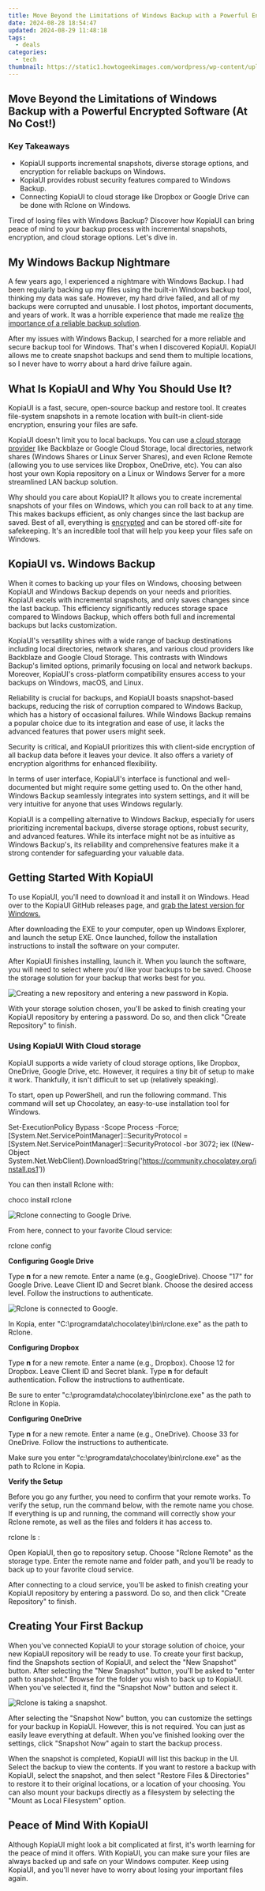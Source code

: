 ```yaml
---
title: Move Beyond the Limitations of Windows Backup with a Powerful Encrypted Software (At No Cost!)
date: 2024-08-28 18:54:47
updated: 2024-08-29 11:48:18
tags:
  - deals
categories:
  - tech
thumbnail: https://static1.howtogeekimages.com/wordpress/wp-content/uploads/2024/05/a-windows-laptop-with-a-cloud-shaped-file-drawer-coming-out-of-the-screen.jpg
---
```


## Move Beyond the Limitations of Windows Backup with a Powerful Encrypted Software (At No Cost!)

### Key Takeaways

* KopiaUI supports incremental snapshots, diverse storage options, and encryption for reliable backups on Windows.
* KopiaUI provides robust security features compared to Windows Backup.
* Connecting KopiaUI to cloud storage like Dropbox or Google Drive can be done with Rclone on Windows.

 Tired of losing files with Windows Backup? Discover how KopiaUI can bring peace of mind to your backup process with incremental snapshots, encryption, and cloud storage options. Let's dive in.

##  My Windows Backup Nightmare

 A few years ago, I experienced a nightmare with Windows Backup. I had been regularly backing up my files using the built-in Windows backup tool, thinking my data was safe. However, my hard drive failed, and all of my backups were corrupted and unusable. I lost photos, important documents, and years of work. It was a horrible experience that made me realize [the importance of a reliable backup solution](https://activate-lock.techidaily.com/in-2024-how-to-bypass-icloud-by-checkra1n-even-on-iphone-14-pro-max-if-youve-tried-everything-by-drfone-ios/).

 After my issues with Windows Backup, I searched for a more reliable and secure backup tool for Windows. That's when I discovered KopiaUI. KopiaUI allows me to create snapshot backups and send them to multiple locations, so I never have to worry about a hard drive failure again.

##  What Is KopiaUI and Why You Should Use It?

 KopiaUI is a fast, secure, open-source backup and restore tool. It creates file-system snapshots in a remote location with built-in client-side encryption, ensuring your files are safe.

 KopiaUI doesn't limit you to local backups. You can use [a cloud storage provider](https://instagram-video-recordings.techidaily.com/navigating-the-truth-in-your-photos-an-instagram-selfie-audit/) like Backblaze or Google Cloud Storage, local directories, network shares (Windows Shares or Linux Server Shares), and even Rclone Remote (allowing you to use services like Dropbox, OneDrive, etc). You can also host your own Kopia repository on a Linux or Windows Server for a more streamlined LAN backup solution.

 Why should you care about KopiaUI? It allows you to create incremental snapshots of your files on Windows, which you can roll back to at any time. This makes backups efficient, as only changes since the last backup are saved. Best of all, everything is [encrypted](https://facebook-video-share.techidaily.com/the-essential-guide-to-youtube-video-lighting-tips-for-2024/) and can be stored off-site for safekeeping. It's an incredible tool that will help you keep your files safe on Windows.

##  KopiaUI vs. Windows Backup

 When it comes to backing up your files on Windows, choosing between KopiaUI and Windows Backup depends on your needs and priorities. KopiaUI excels with incremental snapshots, and only saves changes since the last backup. This efficiency significantly reduces storage space compared to Windows Backup, which offers both full and incremental backups but lacks customization.

 KopiaUI's versatility shines with a wide range of backup destinations including local directories, network shares, and various cloud providers like Backblaze and Google Cloud Storage. This contrasts with Windows Backup's limited options, primarily focusing on local and network backups. Moreover, KopiaUI's cross-platform compatibility ensures access to your backups on Windows, macOS, and Linux.

 Reliability is crucial for backups, and KopiaUI boasts snapshot-based backups, reducing the risk of corruption compared to Windows Backup, which has a history of occasional failures. While Windows Backup remains a popular choice due to its integration and ease of use, it lacks the advanced features that power users might seek.

 Security is critical, and KopiaUI prioritizes this with client-side encryption of all backup data before it leaves your device. It also offers a variety of encryption algorithms for enhanced flexibility.

 In terms of user interface, KopiaUI's interface is functional and well-documented but might require some getting used to. On the other hand, Windows Backup seamlessly integrates into system settings, and it will be very intuitive for anyone that uses Windows regularly.

 KopiaUI is a compelling alternative to Windows Backup, especially for users prioritizing incremental backups, diverse storage options, robust security, and advanced features. While its interface might not be as intuitive as Windows Backup's, its reliability and comprehensive features make it a strong contender for safeguarding your valuable data.

##  Getting Started With KopiaUI

 To use KopiaUI, you'll need to download it and install it on Windows. Head over to the KopiaUI GitHub releases page, and [grab the latest version for Windows.](http://github.com/kopia/kopia/releases/download/v0.17.0/KopiaUI-Setup-0.17.0.exe) 

 After downloading the EXE to your computer, open up Windows Explorer, and launch the setup EXE. Once launched, follow the installation instructions to install the software on your computer.

 After KopiaUI finishes installing, launch it. When you launch the software, you will need to select where you'd like your backups to be saved. Choose the storage solution for your backup that works best for you.

![Creating a new repository and entering a new password in Kopia.](https://static1.howtogeekimages.com/wordpress/wp-content/uploads/2024/06/kopia-repository-password-1.png) 

 With your storage solution chosen, you'll be asked to finish creating your KopiaUI repository by entering a password. Do so, and then click "Create Repository" to finish.

###  Using KopiaUI With Cloud storage

 KopiaUI supports a wide variety of cloud storage options, like Dropbox, OneDrive, Google Drive, etc. However, it requires a tiny bit of setup to make it work. Thankfully, it isn't difficult to set up (relatively speaking).

 To start, open up PowerShell, and run the following command. This command will set up Chocolatey, an easy-to-use installation tool for Windows.

Set-ExecutionPolicy Bypass -Scope Process -Force; [System.Net.ServicePointManager]::SecurityProtocol = [System.Net.ServicePointManager]::SecurityProtocol -bor 3072; iex ((New-Object System.Net.WebClient).DownloadString('<https://community.chocolatey.org/install.ps1>'))

 You can then install Rclone with:

choco install rclone
                    

![Rclone connecting to Google Drive.](https://static1.howtogeekimages.com/wordpress/wp-content/uploads/2024/06/rclone-connected-to-google-1.png) 

 From here, connect to your favorite Cloud service:

rclone config

**Configuring Google Drive** 

 Type **n** for a new remote. Enter a name (e.g., GoogleDrive). Choose "17" for Google Drive. Leave Client ID and Secret blank. Choose the desired access level. Follow the instructions to authenticate.

![Rclone is connected to Google.](https://static1.howtogeekimages.com/wordpress/wp-content/uploads/2024/06/rclone-connect-to-google-1.png) 

 In Kopia, enter "C:\\programdata\\chocolatey\\bin\\rclone.exe" as the path to Rclone.

**Configuring Dropbox** 

 Type **n** for a new remote. Enter a name (e.g., Dropbox). Choose 12 for Dropbox. Leave Client ID and Secret blank. Type **n** for default authentication. Follow the instructions to authenticate.

 Be sure to enter "c:\\programdata\\chocolatey\\bin\\rclone.exe" as the path to Rclone in Kopia.

**Configuring OneDrive** 

 Type **n** for a new remote. Enter a name (e.g., OneDrive). Choose 33 for OneDrive. Follow the instructions to authenticate.

 Make sure you enter "c:\\programdata\\chocolatey\\bin\\rclone.exe" as the path to Rclone in Kopia.

**Verify the Setup** 

 Before you go any further, you need to confirm that your remote works. To verify the setup, run the command below, with the remote name you chose. If everything is up and running, the command will correctly show your Rclone remote, as well as the files and folders it has access to.

rclone ls <remote-name>:

 Open KopiaUI, then go to repository setup. Choose "Rclone Remote" as the storage type. Enter the remote name and folder path, and you'll be ready to back up to your favorite cloud service.

 After connecting to a cloud service, you'll be asked to finish creating your KopiaUI repository by entering a password. Do so, and then click "Create Repository" to finish.

##  Creating Your First Backup

 When you've connected KopiaUI to your storage solution of choice, your new KopiaUI repository will be ready to use. To create your first backup, find the Snapshots section of KopiaUI, and select the "New Snapshot" button. After selecting the "New Snapshot" button, you'll be asked to "enter path to snapshot." Browse for the folder you wish to back up to KopiaUI. When you've selected it, find the "Snapshot Now" button and select it.

![Rclone is taking a snapshot.](https://static1.howtogeekimages.com/wordpress/wp-content/uploads/2024/06/rclone-snapshot-in-progress-1.png) 

 After selecting the "Snapshot Now" button, you can customize the settings for your backup in KopiaUI. However, this is not required. You can just as easily leave everything at default. When you've finished looking over the settings, click "Snapshot Now" again to start the backup process.

 When the snapshot is completed, KopiaUI will list this backup in the UI. Select the backup to view the contents. If you want to restore a backup with KopiaUI, select the snapshot, and then select "Restore Files & Directories" to restore it to their original locations, or a location of your choosing. You can also mount your backups directly as a filesystem by selecting the "Mount as Local Filesystem" option.

##  Peace of Mind With KopiaUI

 Although KopiaUI might look a bit complicated at first, it's worth learning for the peace of mind it offers. With KopiaUI, you can make sure your files are always backed up and safe on your Windows computer. Keep using KopiaUI, and you'll never have to worry about losing your important files again.

<ins class="adsbygoogle"
     style="display:block"
     data-ad-format="autorelaxed"
     data-ad-client="ca-pub-7571918770474297"
     data-ad-slot="1223367746"></ins>



<ins class="adsbygoogle"
     style="display:block"
     data-ad-client="ca-pub-7571918770474297"
     data-ad-slot="8358498916"
     data-ad-format="auto"
     data-full-width-responsive="true"></ins>
